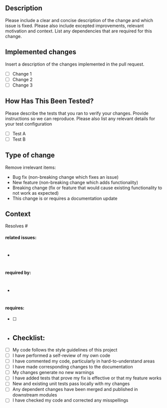 ## Description

Please include a clear and concise description of the change and which issue is fixed.
Please also include excepted improvements, relevant motivation and context.
List any dependencies that are required for this change.

## Implemented changes

Insert a description of the changes implemented in the pull request.

- [ ] Change 1
- [ ] Change 2
- [ ] Change 3

## How Has This Been Tested?

Please describe the tests that you ran to verify your changes.
Provide instructions so we can reproduce.
Please also list any relevant details for your test configuration

- [ ] Test A
- [ ] Test B

## Type of change

Remove irrelevant items:
- Bug fix (non-breaking change which fixes an issue)
- New feature (non-breaking change which adds functionality)
- Breaking change (fix or feature that would cause existing functionality to not work as expected)
- This change is or requires a documentation update

## Context

Resolves #

#### related issues:
- #

#### required by:
- #

#### requires:
- [ ] #

- ## Checklist:

- [ ] My code follows the style guidelines of this project
- [ ] I have performed a self-review of my own code
- [ ] I have commented my code, particularly in hard-to-understand areas
- [ ] I have made corresponding changes to the documentation
- [ ] My changes generate no new warnings
- [ ] I have added tests that prove my fix is effective or that my feature works
- [ ] New and existing unit tests pass locally with my changes
- [ ] Any dependent changes have been merged and published in downstream modules
- [ ] I have checked my code and corrected any misspellings
